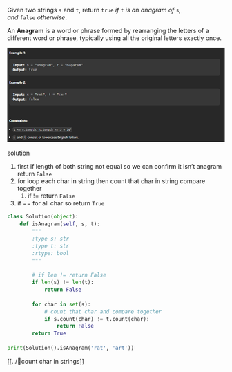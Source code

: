 
Given two strings `s` and `t`, return `true` _if_ `t` _is an anagram of_ `s`_, and_ `false` _otherwise_.

An **Anagram** is a word or phrase formed by rearranging the letters of a different word or phrase, typically using all the original letters exactly once.

![](attachments/2023-06-15.png)

solution
1. first if length of both string not equal so we can confirm it isn’t anagram return `False`
2. for loop each char in string then count that char in string compare together
	1. if != return `False`
3. if == for all char so return `True`


```python
class Solution(object):
    def isAnagram(self, s, t):
        """
        :type s: str
        :type t: str
        :rtype: bool
        """

        # if len != return False
        if len(s) != len(t):
            return False
        
        for char in set(s):
            # count that char and compare together
            if s.count(char) != t.count(char):
                return False
        return True

print(Solution().isAnagram('rat', 'art'))

```

[[../🌲count char in strings]] 
